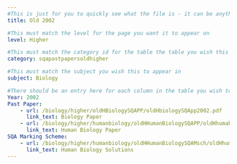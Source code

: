 ```yaml
---
#This is just for you to quickly see what the file is - it can be anything you want
title: Old 2002

#This must match the level for the page you want it to appear on
level: Higher

#This must match the category id for the table the table you wish this to appear in
category: sqapastpapersoldhigher

#This must match the subject you wish this to appear in
subject: Biology

#There should be an entry here for each column in the table you wish to populate:
Year: 2002
Past Paper:
    - url: /biology/higher/oldHBiologySQAPP/oldHbiologySQApp2002.pdf
      link_text: Biology Paper
    - url: /biology/higher/humanbiology/oldHHumanBiologySQAPP/oldHhumabioSQApp2002.pdf
      link_text: Human Biology Paper
SQA Marking Scheme:
    - url: /biology/higher/humanbiology/oldHHumanBiologySQAMsch/oldHhumanbioNonSQAmsch2002.pdf
      link_text: Human Biology Solutions
---
```


